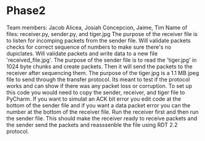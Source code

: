# Phase2
Team members: Jacob Alicea, Josiah Concepcion, Jaime, Tim
Name of files: receiver.py, sender.py, and tiger.jpg
The purpose of the receiver file is to listen for incomping packets from the sender file. Will validate packets
checks for correct sequence of numbers to make sure there's no dupiclates. Will validate packets and write 
data 
to a new file 'received_file.jpg'.
The purpose of the sender file is to read the 'tiger.jpg' in 1024 byte chunks and create packets. Then it will
send the packets to the receiver after sequencing them.
The purpose of the tiger.jpg is a 1.1 MB jpeg file to send through the transfer protocol. Its meant to test if
the protocol works and can show if there was any packet loss or corruption.
To set up this code you would need to copy the sender, receiver, and tiger file to PyCharm. If you want to
simulat an ACK bit error you edit code at the bottom of the sender file and if you want a data packet error 
you can the number at the bottom of the receiver file. Run the receiver first and then run the sender file. 
This should make the receiver ready to receive packets and the sender send the packets and reasssenble the 
file using RDT 2.2 protocol.
